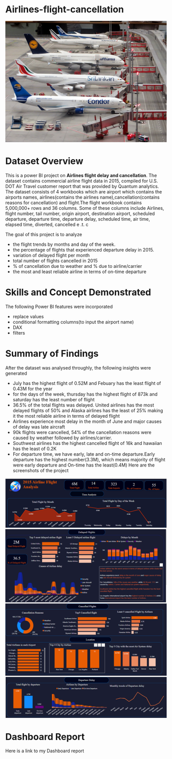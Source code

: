 # Airlines-flight-cancellation

![](Airport.jpg)

# Dataset Overview
This is a power BI project on **Airlines flight delay and cancellation**. The dataset contains commercial airline flight data in 2015, compiled for U.S. DOT Air Travel customer report that was provided by Quantum analytics.
The dataset consists of 4 workbooks which are airport which contains the airports names, airlines(contains the airlines name),cancellation(contains reasons for cancellation) and flight.The flight workbook contains 5,000,000+ rows and 36 columns. Some of these columns include Airlines, flight number, tail number, origin airport, destination airport, scheduled departure, departure time, departure delay, scheduled time, air time, elapsed time, diverted, cancelled e .t. c

The goal of this project is to analyze 
- the flight trends by months and day of the week. 
- the percentage of flights that experienced departure delay in 2015.
- variation of delayed flight per month
- total number of flights cancelled in 2015
- % of cancellation due to weather and % due to airline/carrier
- the most and least reliable airline in terms of on-time departure

# Skills and Concept Demonstrated 
The following Power BI features were incorporated
- replace values
- conditional formatting columns(to input the airport name)
- DAX
- filters

# Summary of Findings

After the dataset was analysed throughly, the following insights were generated
 - July has the highest flight of 0.52M and Febuary has the least flight of 0.43M for the year
 - for the days of the week, thursday has the highest flight of 873k and saturday has the least number of flight
 - 36.5% of the total flights was delayed. United airlines has the most delayed flights of 50% and Alaska airlines has the least of 25% making it the most      reliable airline in terms of delayed flight
 - Airlines experience most delay in the month of June and major causes of delay was late aircraft
 - 90k flights were cancelled, 54% of the cancellation reasons were caused by weather followed by airlines/carrier. 
 - Southwest airlines has the highest cancelled flight of 16k and hawaiian has the least of 0.2K 
 - For departure time, we have early, late and on-time departure.Early departure has the highest number(3.3M), which means majority of flight were early departure and On-time has the least(0.4M)
 Here are the screenshots of the project
 
 ![](Screenshot.png)  ![](Screenshot2.png)  ![](Screenshot3.png)   ![](Screenshot4.png)
 # Dashboard Report 
 Here is a link to my Dashboard report

